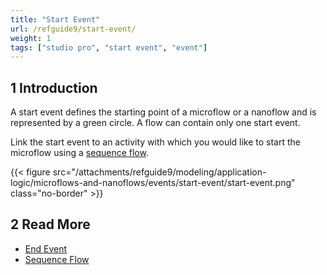 ```yaml
---
title: "Start Event"
url: /refguide9/start-event/
weight: 1
tags: ["studio pro", "start event", "event"]
---
```


## 1 Introduction

A start event defines the starting point of a microflow or a nanoflow and is represented by a green circle. A flow can contain only one start event.

Link the start event to an activity with which you would like to start the microflow using a [sequence flow](/refguide9/sequence-flow/).

{{< figure src="/attachments/refguide9/modeling/application-logic/microflows-and-nanoflows/events/start-event/start-event.png" class="no-border" >}}

## 2 Read More

* [End Event](/refguide9/end-event/)
* [Sequence Flow](/refguide9/sequence-flow/)

